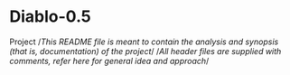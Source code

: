 # Diablo-0.5
Project
/*This README file is meant to contain the analysis and synopsis (that is, documentation) of the project*/
/*All header files are supplied with comments, refer here for general idea and approach*/
